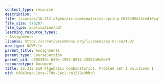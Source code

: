 ```yaml
---
content_type: resource
description: ''
file: /courses/18-212-algebraic-combinatorics-spring-2019/09643ced10ca77da14c1bb2212e0bbc0_MIT18_212S19_pset1_solnI.pdf
file_size: 173207
file_type: application/pdf
learning_resource_types:
- Assignments
license: https://creativecommons.org/licenses/by-nc-sa/4.0/
ocw_type: OCWFile
parent_title: Assignments
parent_type: CourseSection
parent_uid: d385350c-649e-1593-6914-33357a9ebb79
resourcetype: Document
title: 18.212 S19 Algebraic Combinatorics, Problem Set 1 Solutions I
uid: 09643ced-10ca-77da-14c1-bb2212e0bbc0
---
```

